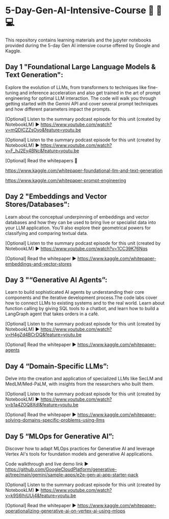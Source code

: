 # 5-Day-Gen-AI-Intensive-Course 🤖 🚀 💻
This repository contains learning materials and the jupyter notebooks provided during the 5-day Gen AI intensive course offered by Google and Kaggle.

## Day 1 "Foundational Large Language Models & Text Generation":
Explore the evolution of LLMs, from transformers to techniques like fine-tuning and inference acceleration and also get trained in the art of prompt engineering for optimal LLM interaction. The code  will walk you through getting started with the Gemini API and cover several prompt techniques and how different parameters impact the prompts.

[Optional] Listen to the summary podcast episode for this unit (created by NotebookLM) ▶️ https://www.youtube.com/watch?v=mQDlCZZsOyo&feature=youtu.be

[Optional] Listen to the summary podcast episode for this unit (created by NotebookLM) ▶️ https://www.youtube.com/watch?v=F_hJ2Ey4BNc&feature=youtu.be

[Optional] Read the whitepapers 🔻

https://www.kaggle.com/whitepaper-foundational-llm-and-text-generation

https://www.kaggle.com/whitepaper-prompt-engineering

## Day 2 "Embeddings and Vector Stores/Databases":
Learn about the conceptual underpinning of embeddings and vector databases and how they can be used to bring live or specialist data into your LLM application. You’ll also explore their geometrical powers for classifying and comparing textual data.

[Optional] Listen to the summary podcast episode for this unit (created by NotebookLM) ▶️ https://www.youtube.com/watch?v=1CC39K76Nqs

[Optional] Read the whitepaper ▶️ https://www.kaggle.com/whitepaper-embeddings-and-vector-stores

## Day 3 "“Generative AI Agents”:
Learn to build sophisticated AI agents by understanding their core components and the iterative development process.The code labs cover how to connect LLMs to existing systems and to the real world. Learn about function calling by giving SQL tools to a chatbot, and learn how to build a LangGraph agent that takes orders in a café.

[Optional] Listen to the summary podcast episode for this unit (created by NotebookLM) ▶️ https://www.youtube.com/watch?v=H4gZd4BCrDQ&feature=youtu.be

[Optional] Read the whitepaper ▶️ https://www.kaggle.com/whitepaper-agents

## Day 4 “Domain-Specific LLMs”:
Delve into the creation and application of specialized LLMs like SecLM and MedLM/Med-PaLM, with insights from the researchers who built them. 

[Optional] Listen to the summary podcast episode for this unit (created by NotebookLM) ▶️ https://www.youtube.com/watch?v=b1a4ZOQ8XdI&feature=youtu.be

[Optional] Read the whitepaper ▶️ https://www.kaggle.com/whitepaper-solving-domains-specific-problems-using-llms

## Day 5 “MLOps for Generative AI”: 
Discover how to adapt MLOps practices for Generative AI and leverage Vertex AI's tools for foundation models and generative AI applications.

Code walkthrough and live demo link ▶️ https://github.com/GoogleCloudPlatform/generative-ai/tree/main/gemini/sample-apps/e2e-gen-ai-app-starter-pack

[Optional] Listen to the summary podcast episode for this unit (created by NotebookLM) ▶️ https://www.youtube.com/watch?v=k9S6IhiUUj4&feature=youtu.be

[Optional] Read the whitepaper ▶️ https://www.kaggle.com/whitepaper-operationalizing-generative-ai-on-vertex-ai-using-mlops
